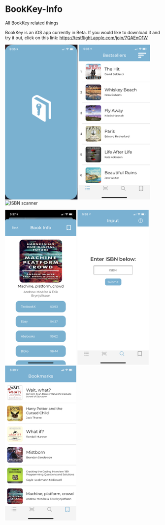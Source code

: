 # BookKey-Info
All BookKey related things

BookKey is an iOS app currently in Beta. If you would like to download it and try it out, click on this link: 
https://testflight.apple.com/join/7QAEnO1W

<img src="https://github.com/Clotonervo/BookKey-Info/blob/gh-pages/IMG_3431.jpg?raw=true" alt="Loading" height=500>   <img src="https://github.com/Clotonervo/BookKey-Info/blob/gh-pages/IMG_3432.PNG?raw=true" alt="Bestsellers" height=500>   <img src="https://github.com/Clotonervo/BookKey-Info/blob/gh-pages/IMG_3433.PNG?raw=true" alt="ISBN scanner" height=500>

<img src="https://github.com/Clotonervo/BookKey-Info/blob/gh-pages/IMG_3434.PNG?raw=true" alt="Book Results" height=500>   <img src="https://github.com/Clotonervo/BookKey-Info/blob/gh-pages/IMG_3435.PNG?raw=true" alt="ISBN entry" height=500>   <img src="https://github.com/Clotonervo/BookKey-Info/blob/gh-pages/IMG_3436.PNG?raw=true" alt="Bookmarked Books" height=500>

